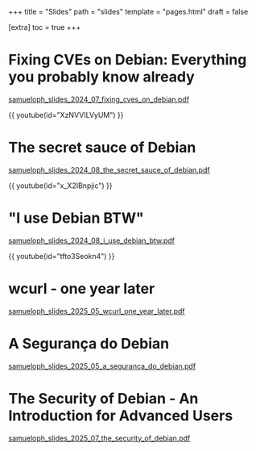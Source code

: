 +++
title = "Slides"
path = "slides"
template = "pages.html"
draft = false

[extra]
toc = true
+++

# Fixing CVEs on Debian: Everything you probably know already

[samueloph_slides_2024_07_fixing_cves_on_debian.pdf](/personal_website_files/slides/samueloph_slides_2024_07_fixing_cves_on_debian.pdf)

{{ youtube(id="XzNVVILVyUM") }}

# The secret sauce of Debian

[samueloph_slides_2024_08_the_secret_sauce_of_debian.pdf](/personal_website_files/slides/samueloph_slides_2024_08_the_secret_sauce_of_debian.pdf)

{{ youtube(id="x_X2IBnpjic") }}

# "I use Debian BTW"

[samueloph_slides_2024_08_i_use_debian_btw.pdf](/personal_website_files/slides/samueloph_slides_2024_08_i_use_debian_btw.pdf)

{{ youtube(id="tfto3Seokn4") }}

# wcurl - one year later

[samueloph_slides_2025_05_wcurl_one_year_later.pdf](/personal_website_files/slides/samueloph_slides_2025_05_wcurl_one_year_later.pdf)

# A Segurança do Debian

[samueloph_slides_2025_05_a_seguranca_do_debian.pdf](/personal_website_files/slides/samueloph_slides_2025_05_a_seguranca_do_debian.pdf)

# The Security of Debian - An Introduction for Advanced Users

[samueloph_slides_2025_07_the_security_of_debian.pdf](/personal_website_files/slides/samueloph_slides_2025_07_the_security_of_debian.pdf)
